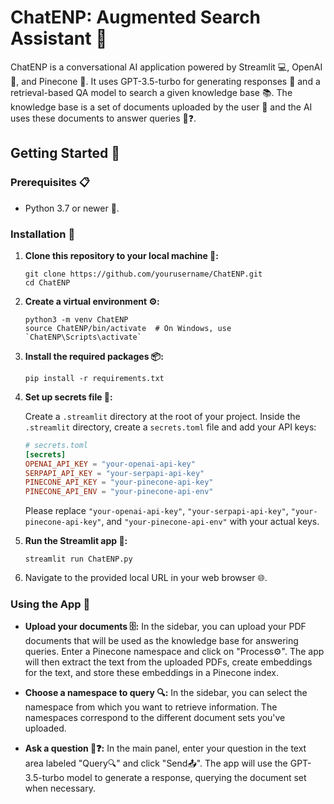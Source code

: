 # ChatENP: Augmented Search Assistant 🤖

ChatENP is a conversational AI application powered by Streamlit 💻, OpenAI 🧠, and Pinecone 🌲. It uses GPT-3.5-turbo for generating responses 💬 and a retrieval-based QA model to search a given knowledge base 📚. The knowledge base is a set of documents uploaded by the user 👤 and the AI uses these documents to answer queries 💭❓.

## Getting Started 🚀

### Prerequisites 📋
- Python 3.7 or newer 🐍.

### Installation 🔧

1. **Clone this repository to your local machine 💾:**
    ```
    git clone https://github.com/yourusername/ChatENP.git
    cd ChatENP
    ```

2. **Create a virtual environment ⚙️:**
    ```
    python3 -m venv ChatENP
    source ChatENP/bin/activate  # On Windows, use `ChatENP\Scripts\activate`
    ```

3. **Install the required packages 📦:**
    ```
    pip install -r requirements.txt
    ```

4. **Set up secrets file 🔑:**

    Create a `.streamlit` directory at the root of your project. Inside the `.streamlit` directory, create a `secrets.toml` file and add your API keys:
    ```toml
    # secrets.toml
    [secrets]
    OPENAI_API_KEY = "your-openai-api-key"
    SERPAPI_API_KEY = "your-serpapi-api-key"
    PINECONE_API_KEY = "your-pinecone-api-key"
    PINECONE_API_ENV = "your-pinecone-api-env"
    ```
    Please replace `"your-openai-api-key"`, `"your-serpapi-api-key"`, `"your-pinecone-api-key"`, and `"your-pinecone-api-env"` with your actual keys.

5. **Run the Streamlit app 💫:**
    ```
    streamlit run ChatENP.py
    ```
6. Navigate to the provided local URL in your web browser 🌐.

### Using the App 📲

- **Upload your documents 🗄️:** In the sidebar, you can upload your PDF documents that will be used as the knowledge base for answering queries. Enter a Pinecone namespace and click on "Process⚙️". The app will then extract the text from the uploaded PDFs, create embeddings for the text, and store these embeddings in a Pinecone index.
  
- **Choose a namespace to query 🔍:** In the sidebar, you can select the namespace from which you want to retrieve information. The namespaces correspond to the different document sets you've uploaded.
  
- **Ask a question 💭❓:** In the main panel, enter your question in the text area labeled "Query🔍" and click "Send📤". The app will use the GPT-3.5-turbo model to generate a response, querying the document set when necessary.
